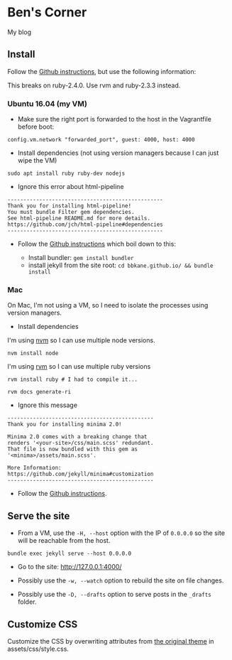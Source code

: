 # Ben's Corner

My blog

## Install

Follow the [Github instructions](https://help.github.com/articles/setting-up-your-github-pages-site-locally-with-jekyll/), but use the following information:


This breaks on ruby-2.4.0. Use rvm and ruby-2.3.3 instead.

### Ubuntu 16.04 (my VM)

- Make sure the right port is forwarded to the host in the Vagrantfile before boot:

```
config.vm.network "forwarded_port", guest: 4000, host: 4000
```

- Install dependencies (not using version managers because I can just wipe the VM)

```
sudo apt install ruby ruby-dev nodejs
```

- Ignore this error about html-pipeline

```
-------------------------------------------------
Thank you for installing html-pipeline!
You must bundle Filter gem dependencies.
See html-pipeline README.md for more details.
https://github.com/jch/html-pipeline#dependencies
-------------------------------------------------
```

- Follow the [Github instructions](https://help.github.com/articles/setting-up-your-github-pages-site-locally-with-jekyll/) which boil down to this:

  - Install bundler: `gem install bundler`
  - install jekyll from the site root: `cd bbkane.github.io/ && bundle install`

### Mac

On Mac, I'm not using a VM, so I need to isolate the processes using version managers.

- Install dependencies

I'm using [nvm](https://github.com/creationix/nvm) so I can use multiple node versions.

```
nvm install node
```

I'm using [rvm](https://github.com/rvm/rvm) so I can use multiple ruby versions

```
rvm install ruby # I had to compile it...

rvm docs generate-ri
```

- Ignore this message

```
----------------------------------------------
Thank you for installing minima 2.0!

Minima 2.0 comes with a breaking change that
renders '<your-site>/css/main.scss' redundant.
That file is now bundled with this gem as
'<minima>/assets/main.scss'.

More Information:
https://github.com/jekyll/minima#customization
----------------------------------------------
```

- Follow the [Github instructions](https://help.github.com/articles/setting-up-your-github-pages-site-locally-with-jekyll/).

## Serve the site

- From a VM, use the `-H, --host` option with the IP of `0.0.0.0` so the site will be reachable from the host.

```
bundle exec jekyll serve --host 0.0.0.0
```

- Go to the site: http://127.0.0.1:4000/

- Possibly use the `-w, --watch` option to rebuild the site on file changes.
- Possibly use the `-D, --drafts` option to serve posts in the `_drafts` folder.

## Customize CSS

Customize the CSS by overwriting attributes from [the original theme](https://github.com/pages-themes/midnight/blob/master/_sass/jekyll-theme-midnight.scss) in assets/css/style.css.
